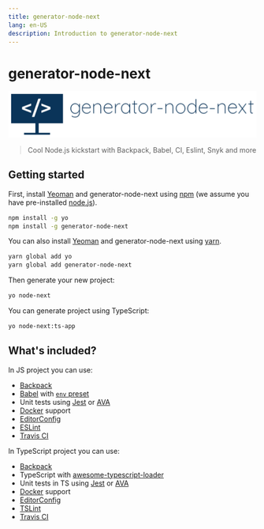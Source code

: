 ```yaml
---
title: generator-node-next
lang: en-US
description: Introduction to generator-node-next
---
```


# generator-node-next
![Logo](./logo.png)

> Cool Node.js kickstart with Backpack, Babel, CI, Eslint, Snyk and more

## Getting started
First, install [Yeoman](http://yeoman.io) and generator-node-next using [npm](https://www.npmjs.com/) (we assume you have pre-installed [node.js](https://nodejs.org/)).
```bash
npm install -g yo
npm install -g generator-node-next
```

You can also install [Yeoman](http://yeoman.io) and generator-node-next using [yarn](https://yarnpkg.org/).
```bash
yarn global add yo
yarn global add generator-node-next
```

Then generate your new project:

```bash
yo node-next
```

You can generate project using TypeScript:

```bash
yo node-next:ts-app
```

## What's included?
In JS project you can use:
- [Backpack](https://github.com/jaredpalmer/backpack)
- [Babel](https://github.com/babel/babel) with [`env` preset](https://github.com/babel/babel/tree/master/packages/babel-preset-env)
- Unit tests using [Jest](https://github.com/facebook/jest) or [AVA](https://github.com/avajs/ava)
- [Docker](https://www.docker.com/) support
- [EditorConfig](https://editorconfig.org/)
- [ESLint](https://eslint.org/)
- [Travis CI](https://travis-ci.org/)

In TypeScript project you can use:
- [Backpack](https://github.com/jaredpalmer/backpack)
- TypeScript with [awesome-typescript-loader](https://github.com/s-panferov/awesome-typescript-loader)
- Unit tests in TS using [Jest](https://github.com/facebook/jest) or [AVA](https://github.com/avajs/ava)
- [Docker](https://www.docker.com/) support
- [EditorConfig](https://editorconfig.org/)
- [TSLint](https://github.com/palantir/tslint)
- [Travis CI](https://travis-ci.org/)

